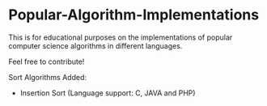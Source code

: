 # Popular-Algorithm-Implementations
This is for educational purposes on the implementations of popular computer science algorithms in different languages. 

Feel free to contribute!

Sort Algorithms Added: 
 - Insertion Sort (Language support: C, JAVA and PHP)
